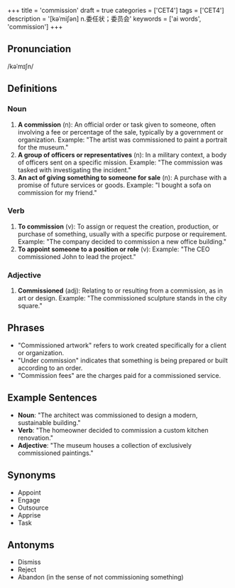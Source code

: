 +++
title = 'commission'
draft = true
categories = ['CET4']
tags = ['CET4']
description = '[kəˈmi∫ən] n.委任状；委员会'
keywords = ['ai words', 'commission']
+++

## Pronunciation
/kəˈmɪʃn/

## Definitions
### Noun
1. **A commission** (n): An official order or task given to someone, often involving a fee or percentage of the sale, typically by a government or organization. Example: "The artist was commissioned to paint a portrait for the museum."
2. **A group of officers or representatives** (n): In a military context, a body of officers sent on a specific mission. Example: "The commission was tasked with investigating the incident."
3. **An act of giving something to someone for sale** (n): A purchase with a promise of future services or goods. Example: "I bought a sofa on commission for my friend."

### Verb
1. **To commission** (v): To assign or request the creation, production, or purchase of something, usually with a specific purpose or requirement. Example: "The company decided to commission a new office building."
2. **To appoint someone to a position or role** (v): Example: "The CEO commissioned John to lead the project."

### Adjective
1. **Commissioned** (adj): Relating to or resulting from a commission, as in art or design. Example: "The commissioned sculpture stands in the city square."

## Phrases
- "Commissioned artwork" refers to work created specifically for a client or organization.
- "Under commission" indicates that something is being prepared or built according to an order.
- "Commission fees" are the charges paid for a commissioned service.

## Example Sentences
- **Noun**: "The architect was commissioned to design a modern, sustainable building."
- **Verb**: "The homeowner decided to commission a custom kitchen renovation."
- **Adjective**: "The museum houses a collection of exclusively commissioned paintings."

## Synonyms
- Appoint
- Engage
- Outsource
- Apprise
- Task

## Antonyms
- Dismiss
- Reject
- Abandon (in the sense of not commissioning something)
